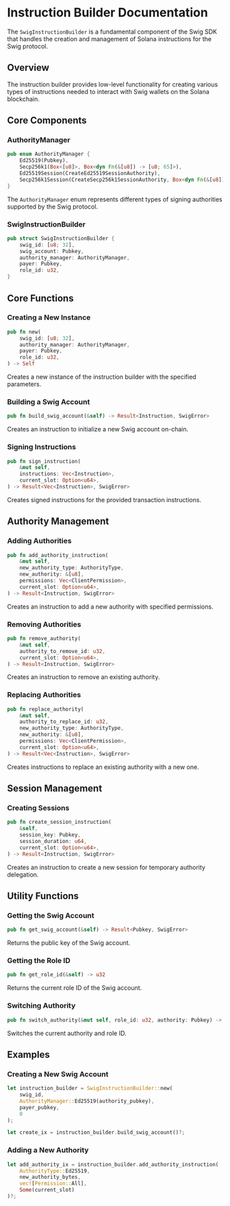 # Instruction Builder Documentation

The `SwigInstructionBuilder` is a fundamental component of the Swig SDK that handles the creation and management of Solana instructions for the Swig protocol.

## Overview

The instruction builder provides low-level functionality for creating various types of instructions needed to interact with Swig wallets on the Solana blockchain.

## Core Components

### AuthorityManager

```rust
pub enum AuthorityManager {
    Ed25519(Pubkey),
    Secp256k1(Box<[u8]>, Box<dyn Fn(&[u8]) -> [u8; 65]>),
    Ed25519Session(CreateEd25519SessionAuthority),
    Secp256k1Session(CreateSecp256k1SessionAuthority, Box<dyn Fn(&[u8]) -> [u8; 65]>),
}
```

The `AuthorityManager` enum represents different types of signing authorities supported by the Swig protocol.

### SwigInstructionBuilder

```rust
pub struct SwigInstructionBuilder {
    swig_id: [u8; 32],
    swig_account: Pubkey,
    authority_manager: AuthorityManager,
    payer: Pubkey,
    role_id: u32,
}
```

## Core Functions

### Creating a New Instance

```rust
pub fn new(
    swig_id: [u8; 32],
    authority_manager: AuthorityManager,
    payer: Pubkey,
    role_id: u32,
) -> Self
```

Creates a new instance of the instruction builder with the specified parameters.

### Building a Swig Account

```rust
pub fn build_swig_account(&self) -> Result<Instruction, SwigError>
```

Creates an instruction to initialize a new Swig account on-chain.

### Signing Instructions

```rust
pub fn sign_instruction(
    &mut self,
    instructions: Vec<Instruction>,
    current_slot: Option<u64>,
) -> Result<Vec<Instruction>, SwigError>
```

Creates signed instructions for the provided transaction instructions.

## Authority Management

### Adding Authorities

```rust
pub fn add_authority_instruction(
    &mut self,
    new_authority_type: AuthorityType,
    new_authority: &[u8],
    permissions: Vec<ClientPermission>,
    current_slot: Option<u64>,
) -> Result<Instruction, SwigError>
```

Creates an instruction to add a new authority with specified permissions.

### Removing Authorities

```rust
pub fn remove_authority(
    &mut self,
    authority_to_remove_id: u32,
    current_slot: Option<u64>,
) -> Result<Instruction, SwigError>
```

Creates an instruction to remove an existing authority.

### Replacing Authorities

```rust
pub fn replace_authority(
    &mut self,
    authority_to_replace_id: u32,
    new_authority_type: AuthorityType,
    new_authority: &[u8],
    permissions: Vec<ClientPermission>,
    current_slot: Option<u64>,
) -> Result<Vec<Instruction>, SwigError>
```

Creates instructions to replace an existing authority with a new one.

## Session Management

### Creating Sessions

```rust
pub fn create_session_instruction(
    &self,
    session_key: Pubkey,
    session_duration: u64,
    current_slot: Option<u64>,
) -> Result<Instruction, SwigError>
```

Creates an instruction to create a new session for temporary authority delegation.

## Utility Functions

### Getting the Swig Account

```rust
pub fn get_swig_account(&self) -> Result<Pubkey, SwigError>
```

Returns the public key of the Swig account.

### Getting the Role ID

```rust
pub fn get_role_id(&self) -> u32
```

Returns the current role ID of the Swig account.

### Switching Authority

```rust
pub fn switch_authority(&mut self, role_id: u32, authority: Pubkey) -> Result<(), SwigError>
```

Switches the current authority and role ID.

## Examples

### Creating a New Swig Account

```rust
let instruction_builder = SwigInstructionBuilder::new(
    swig_id,
    AuthorityManager::Ed25519(authority_pubkey),
    payer_pubkey,
    0
);

let create_ix = instruction_builder.build_swig_account()?;
```

### Adding a New Authority

```rust
let add_authority_ix = instruction_builder.add_authority_instruction(
    AuthorityType::Ed25519,
    new_authority_bytes,
    vec![Permission::All],
    Some(current_slot)
)?;
```

